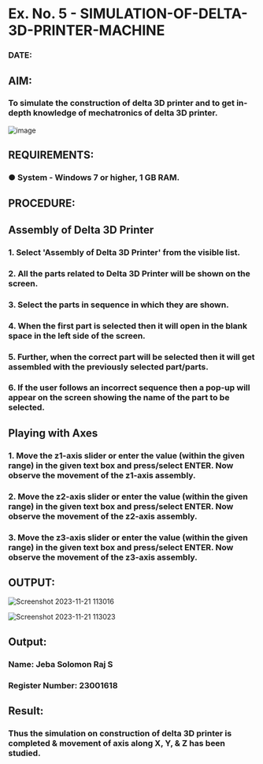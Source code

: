 # Ex. No. 5 - SIMULATION-OF-DELTA-3D-PRINTER-MACHINE

### DATE: 
## AIM:
### To simulate the construction of delta 3D printer and to get in-depth knowledge of mechatronics of delta 3D printer.

![image](https://github.com/Sellakumar1987/Ex.-No.-5---SIMULATION-OF-DELTA-3D-PRINTER-MACHINE/assets/113594316/c784471e-098f-456d-9c1b-e9f0ce56cc9b)

## REQUIREMENTS:
### ●	System - Windows 7 or higher, 1 GB RAM.

## PROCEDURE:

## Assembly of Delta 3D Printer
### 1.	Select 'Assembly of Delta 3D Printer' from the visible list.
### 2.	All the parts related to Delta 3D Printer will be shown on the screen.
### 3.	Select the parts in sequence in which they are shown.
### 4.	When the first part is selected then it will open in the blank space in the left side of the screen.
### 5.	Further, when the correct part will be selected then it will get assembled with the previously selected part/parts.
### 6.	If the user follows an incorrect sequence then a pop-up will appear on the screen showing the name of the part to be selected.

## Playing with Axes
### 1.	Move the z1-axis slider or enter the value (within the given range) in the given text box and press/select ENTER. Now observe the movement of the z1-axis assembly.
### 2.	Move the z2-axis slider or enter the value (within the given range) in the given text box and press/select ENTER. Now observe the movement of the z2-axis assembly.
### 3.	Move the z3-axis slider or enter the value (within the given range) in the given text box and press/select ENTER. Now observe the movement of the z3-axis assembly.

## OUTPUT:

![Screenshot 2023-11-21 113016](https://github.com/JebaSolomonRajS/Ex.-No.-5---SIMULATION-OF-DELTA-3D-PRINTER-MACHINE/assets/139432449/bbbb3463-87d1-4586-8930-991eb45703c2)

![Screenshot 2023-11-21 113023](https://github.com/JebaSolomonRajS/Ex.-No.-5---SIMULATION-OF-DELTA-3D-PRINTER-MACHINE/assets/139432449/61ff3bf6-bbdd-4f67-9e6e-a72da3af6e12)

## Output:

### Name: Jeba Solomon Raj S
### Register Number: 23001618

## Result: 
### Thus the simulation on construction of delta 3D printer is completed & movement of axis along X, Y, & Z has been studied.
